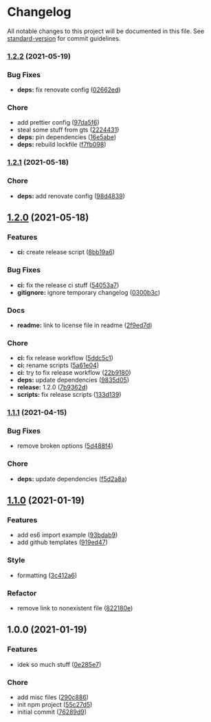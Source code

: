 # Changelog

All notable changes to this project will be documented in this file. See [standard-version](https://github.com/conventional-changelog/standard-version) for commit guidelines.

### [1.2.2](https://github.com/theS1LV3R/typescript-template/compare/v1.2.1...v1.2.2) (2021-05-19)


### Bug Fixes

* **deps:** fix renovate config ([02662ed](https://github.com/theS1LV3R/typescript-template/commit/02662edb1940b7dc839d65ff873d9e649d91dc9e))


### Chore

* add prettier config ([97da5f6](https://github.com/theS1LV3R/typescript-template/commit/97da5f6b76ab241ee8097ad0a55fdcb5cb3b60ab))
* steal some stuff from gts ([2224431](https://github.com/theS1LV3R/typescript-template/commit/2224431b2eb4f35357de1e02eee93a5e1cbf4359))
* **deps:** pin dependencies ([16e5abe](https://github.com/theS1LV3R/typescript-template/commit/16e5abece920c39569d298cb652d5b65c82cdb9e))
* **deps:** rebuild lockfile ([f7fb098](https://github.com/theS1LV3R/typescript-template/commit/f7fb0981c0ff2d29e60e42ac8de4b3b28244a7ee))

### [1.2.1](https://github.com/theS1LV3R/typescript-template/compare/v1.2.0...v1.2.1) (2021-05-18)


### Chore

* **deps:** add renovate config ([98d4839](https://github.com/theS1LV3R/typescript-template/commit/98d4839bdb9ed9b164cc8173f702e84e91e5efb2))

## [1.2.0](https://github.com/theS1LV3R/typescript-template/compare/v1.1.1...v1.2.0) (2021-05-18)


### Features

* **ci:** create release script ([8bb19a6](https://github.com/theS1LV3R/typescript-template/commit/8bb19a66b9f26ce20682d361392390dbab8e6f26))


### Bug Fixes

* **ci:** fix the release ci stuff ([54053a7](https://github.com/theS1LV3R/typescript-template/commit/54053a7e8f5b3564565c28e583e0a752e1c59052))
* **gitignore:** ignore temporary changelog ([0300b3c](https://github.com/theS1LV3R/typescript-template/commit/0300b3cbd1fe1637d25784737bd0e328f4fd69ed))


### Docs

* **readme:** link to license file in readme ([2f9ed7d](https://github.com/theS1LV3R/typescript-template/commit/2f9ed7df56d4ef5c9508045222952b29cdb7065d))


### Chore

* **ci:** fix release workflow ([5ddc5c1](https://github.com/theS1LV3R/typescript-template/commit/5ddc5c174a00636c27f4a3961912bf892a7f26d3))
* **ci:** rename scripts ([5a61e04](https://github.com/theS1LV3R/typescript-template/commit/5a61e04e41a1c82b1b19e931f6ecd07729b79005))
* **ci:** try to fix release workflow ([22b9180](https://github.com/theS1LV3R/typescript-template/commit/22b91806862fad8ece5e67e6b9df00c1062c0d56))
* **deps:** update dependencies ([9835d05](https://github.com/theS1LV3R/typescript-template/commit/9835d052d24b4967bea1ce1e2dbcb52541e59711))
* **release:** 1.2.0 ([7b9362d](https://github.com/theS1LV3R/typescript-template/commit/7b9362dc5e7385e2c86647c2a7941ad133934db3))
* **scripts:** fix release scripts ([133d139](https://github.com/theS1LV3R/typescript-template/commit/133d139521b1dee1f0b7c76da9674087c0f03fd5))

### [1.1.1](https://github.com/theS1LV3R/typescript-template/compare/v1.1.0...v1.1.1) (2021-04-15)


### Bug Fixes

* remove broken options ([5d488f4](https://github.com/theS1LV3R/typescript-template/commit/5d488f4eb33c2dfa1fc27d4b378f5132a3850732))


### Chore

* **deps:** update dependencies ([f5d2a8a](https://github.com/theS1LV3R/typescript-template/commit/f5d2a8a203d5a39e5a0f3472c714cf362ddcaf2a))

## [1.1.0](https://github.com/theS1LV3R/typescript-template/compare/v1.0.0...v1.1.0) (2021-01-19)


### Features

* add es6 import example ([93bdab9](https://github.com/theS1LV3R/typescript-template/commit/93bdab9e569b79317ffcd3196db2395425a17c99))
* add github templates ([919ed47](https://github.com/theS1LV3R/typescript-template/commit/919ed47f351c4abfe3eed7d1534d360acee1c021))


### Style

* formatting ([3c412a6](https://github.com/theS1LV3R/typescript-template/commit/3c412a6e40c270456b56e7071ca0d748cedc7f61))


### Refactor

* remove link to nonexistent file ([822180e](https://github.com/theS1LV3R/typescript-template/commit/822180eec75ad533a87ab709fb2bc3339cf950ad))

## 1.0.0 (2021-01-19)


### Features

* idek so much stuff ([0e285e7](https://github.com/theS1LV3R/typescript-template/commit/0e285e7deda305a93686afcbc5c3c1f65d750988))


### Chore

* add misc files ([290c886](https://github.com/theS1LV3R/typescript-template/commit/290c886a5dfbce997da171655b5d3c13bba6480e))
* init npm project ([55c27d5](https://github.com/theS1LV3R/typescript-template/commit/55c27d5072a0a3da45eebdd1feb7c056d67196c0))
* initial commit ([76289d9](https://github.com/theS1LV3R/typescript-template/commit/76289d9802c657ad9ddcfb6637f871ac7abdac86))
